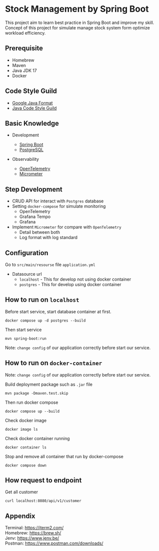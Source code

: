 # Stock Management by Spring Boot

This project aim to learn best practice in Spring Boot and improve my skill. Concept of this project for simulate manage
stock system form optimize workload efficiency.

## Prerequisite

- Homebrew
- Maven
- Java JDK 17
- Docker

## Code Style Guild

- [Google Java Format](https://plugins.jetbrains.com/plugin/8527-google-java-format)
- [Java Code Style Guild](https://www.cs.cornell.edu/courses/JavaAndDS/JavaStyle.html)

## Basic Knowledge

- Development
  - [Spring Boot](https://spring.io/projects/spring-boot)
  - [PostgreSQL](https://www.postgresql.org/)

- Observability
    - [OpenTelemetry](https://opentelemetry.io/)
    - [Micrometer](https://micrometer.io/)

## Step Development
- CRUD API for interact with `Postgres` database
- Setting `docker-compose` for simulate monitoring
  - OpenTelemetry
  - Grafana Tempo
  - Grafana
- Implement `Micrometer` for compare with `OpenTelemetry`
  - Detail between both
  - Log format with log standard

## Configuration

Go to `src/main/resourse` file `application.yml`<br/>

- Datasource url
    - `localhost` - This for develop not using docker container
    - `postgres` - This for develop using docker container

## How to run on `localhost`

Before start service, start database container at first.

```aidl
docker compose up -d postgres --build
```

Then start service

```aidl
mvn spring-boot:run
```

Note: `change config` of our application correctly before start our service.

## How to run on `docker-container`

Note: `change config` of our application correctly before start our service.

Build deployment package such as `.jar` file

```aidl
mvn package -Dmaven.test.skip
```

Then run docker compose

```aidl
docker compose up --build
```

Check docker image

```aidl
docker image ls
```

Check docker container running

```aidl
docker container ls
```

Stop and remove all container that run by docker-compose

```aidl
docker compose down
```

## How request to endpoint

Get all customer

```aidl
curl localhost:8080/api/v1/customer
```

## Appendix

Terminal: https://iterm2.com/ <br/>
Homebrew: https://brew.sh/ <br/>
Jenv: https://www.jenv.be/ <br/>
Postman: https://www.postman.com/downloads/ <br/>